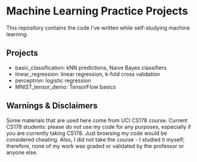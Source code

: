 # Machine Learning Practice Projects
This repository contains the code I've written while self-studying machine learning. 

## Projects
* basic_classification:	kNN predictions, Naive Bayes classifiers
* linear_regression:	linear regression, k-fold cross validation
* perceptron:			logistic regression
* MNIST_tensor_demo:	TensorFlow basics
	
## Warnings & Disclaimers
Some materials that are used here come from UCI CS178 course. Current CS178 students: please do not use my code for any purposes, especially if you are currently taking CS178. Just browsing my code would be considered cheating. Also, I did not take the course - I studied it myself; therefore, none of my work was graded or validated by the professor or anyone else. 
